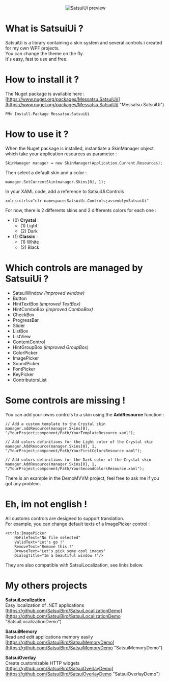 
<p align="center">
  <img src="http://github.messatsu-dojo.com/previews/satsuiui.gif" alt="SatsuiUi preview"/>
</p>

# What is SatsuiUi ? #

SatsuiUi is a library containing a skin system and several controls i created for my own WPF projects.  
You can change the theme on the fly.  
It's easy, fast to use and free.

# How to install it ? #

The Nuget package is available here : [https://www.nuget.org/packages/Messatsu.SatsuiUi/](https://www.nuget.org/packages/Messatsu.SatsuiUi/ "Messatsu.SatsuiUi")

    PM> Install-Package Messatsu.SatsuiUi

# How to use it ? #

When the Nuget package is installed, instantiate a SkinManager object which take your application resources as parameter :

    SkinManager manager = new SkinManager(Application.Current.Resources);

Then select a default skin and a color :

    manager.SetCurrentSkin(manager.Skins[0], 1);

In your XAML code, add a reference to SatsuiUi.Controls

	xmlns:ctrls="clr-namespace:SatsuiUi.Controls;assembly=SatsuiUi"

For now, there is 2 differents skins and 2 differents colors for each one : 
 
- (0) **Crystal** :
  - (1) Light
  - (2) Dark
- (1) **Classic** :
  - (1) White 
  - (2) Black

# Which controls are managed by SatsuiUi ? #

- SatsuiWindow *(improved window)*
- Button
- HintTextBox *(improved TextBox)*
- HintComboBox *(improved ComboBox)*
- CheckBox
- ProgressBar
- Slider
- ListBox
- ListView
- ContentControl
- HintGroupBox *(improved GroupBox)*
- ColorPicker
- ImagePicker 
- SoundPicker
- FontPicker
- KeyPicker
- ContributorsList

# Some controls are missing ! #

You can add your owns controls to a skin using the **AddResource** function :

	// Add a custom template to the Crystal skin 
    manager.addResource(manager.Skins[0], "/YourProject;component/Path/YourTemplateResource.xaml");
	
	// Add colors definitions for the Light color of the Crystal skin
	manager.AddResource(manager.Skins[0], 1, "/YourProject;component/Path/YourFirstColorsResource.xaml");

	// Add colors definitions for the Dark color of the Crystal skin
	manager.AddResource(manager.Skins[0], 1, "/YourProject;component/Path/YourSecondColorsResource.xaml");

There is an example in the DemoMVVM project, feel free to ask me if you got any problem.

# Eh, im not english ! #

All customs controls are designed to support translation.  
For example, you can change default texts of a ImagePicker control :

    <ctrls:ImagePicker 
		NoFileText="No file selected"
		ValidText="Let's go !"
		RemoveText="Remove this !"
		BrowseText="Let's pick some cool images"
		DialogTitle="Im a beautiful window !"/>

They are also compatible with SatsuiLocalization, see links below.

# My others projects #

**SatsuiLocalization**  
Easy localization of .NET applications  
[https://github.com/SatsuiBird/SatsuiLocalizationDemo](https://github.com/SatsuiBird/SatsuiLocalizationDemo "SatsuiLocalizationDemo")

**SatsuiMemory**  
Read and edit applications memory easily  
[https://github.com/SatsuiBird/SatsuiMemoryDemo](https://github.com/SatsuiBird/SatsuiMemoryDemo "SatsuiMemoryDemo")

**SatsuiOverlay**  
Create customizable HTTP widgets  
[https://github.com/SatsuiBird/SatsuiOverlayDemo](https://github.com/SatsuiBird/SatsuiOverlayDemo "SatsuiOverlayDemo")
